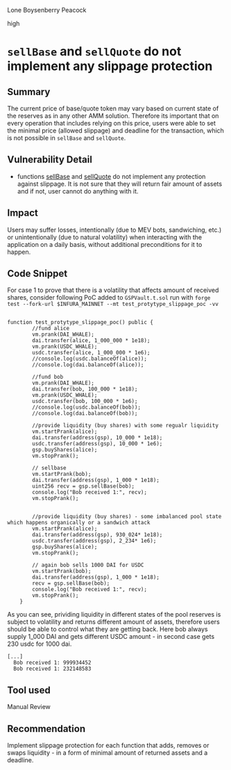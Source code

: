 Lone Boysenberry Peacock

high

# `sellBase` and  `sellQuote` do not implement any slippage protection

## Summary
The current price of base/quote token may vary based on current state of the reserves as in any other AMM solution. Therefore its important that on every operation that includes relying on this price, users were able to set the minimal price (allowed slippage) and deadline for the transaction, which is not possible in `sellBase` and `sellQuote`.

## Vulnerability Detail

- functions [sellBase](https://github.com/sherlock-audit/2023-12-dodo-gsp/blob/main/dodo-gassaving-pool/contracts/GasSavingPool/impl/GSPTrader.sol#L40) and [sellQuote](https://github.com/sherlock-audit/2023-12-dodo-gsp/blob/main/dodo-gassaving-pool/contracts/GasSavingPool/impl/GSPTrader.sol#L79) do not implement any protection against slippage. It is not sure that they will return fair amount of assets and if not, user cannot do anything with it.

## Impact
Users may suffer losses, intentionally (due to MEV bots, sandwiching, etc.) or unintentionally (due to natural volatility) when interacting with the application on a daily basis, without additional preconditions for it to happen.

## Code Snippet
For case 1 to prove that there is a volatility that affects amount of received shares, consider following PoC added to `GSPVault.t.sol` run with `forge test --fork-url $INFURA_MAINNET --mt test_protytype_slippage_poc -vv`

```solidity

function test_protytype_slippage_poc() public {
        //fund alice
        vm.prank(DAI_WHALE);
        dai.transfer(alice, 1_000_000 * 1e18);
        vm.prank(USDC_WHALE);
        usdc.transfer(alice, 1_000_000 * 1e6);
        //console.log(usdc.balanceOf(alice));
        //console.log(dai.balanceOf(alice));

        //fund bob
        vm.prank(DAI_WHALE);
        dai.transfer(bob, 100_000 * 1e18);
        vm.prank(USDC_WHALE);
        usdc.transfer(bob, 100_000 * 1e6);
        //console.log(usdc.balanceOf(bob));
        //console.log(dai.balanceOf(bob));

        //provide liquidity (buy shares) with some regualr liquidity
        vm.startPrank(alice);
        dai.transfer(address(gsp), 10_000 * 1e18); 
        usdc.transfer(address(gsp), 10_000 * 1e6); 
        gsp.buyShares(alice);
        vm.stopPrank();

        // sellbase
        vm.startPrank(bob);
        dai.transfer(address(gsp), 1_000 * 1e18);
        uint256 recv = gsp.sellBase(bob);
        console.log("Bob received 1:", recv);
        vm.stopPrank();


        //provide liquidity (buy shares) - some imbalanced pool state which happens organically or a sandwich attack
        vm.startPrank(alice);
        dai.transfer(address(gsp), 930_024* 1e18); 
        usdc.transfer(address(gsp), 2_234* 1e6); 
        gsp.buyShares(alice);
        vm.stopPrank();

        // again bob sells 1000 DAI for USDC
        vm.startPrank(bob);
        dai.transfer(address(gsp), 1_000 * 1e18);
        recv = gsp.sellBase(bob);
        console.log("Bob received 1:", recv);
        vm.stopPrank();
    }

```


As you can see, prividing liquidity in different states of the pool reserves is subject to volatility and returns different amount of assets, therefore users should be able to control what they are getting back. Here bob always supply 1_000 DAI and gets different USDC amount - in second case gets 230 usdc for 1000 dai.
```text
[...]
  Bob received 1: 999934452
  Bob received 1: 232148583 
```


## Tool used

Manual Review

## Recommendation
Implement slippage protection for each function that adds, removes or swaps liquidity - in a form of minimal amount of returned assets and a deadline. 